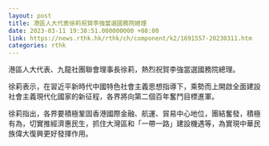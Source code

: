 ```yaml
---
layout: post
title: 港區人大代表徐莉祝賀李強當選國務院總理
date: 2023-03-11 19:38:51.000000000 +08:00
link: https://news.rthk.hk/rthk/ch/component/k2/1691557-20230311.htm
categories: rthk
---
```


港區人大代表、九龍社團聯會理事長徐莉，熱烈祝賀李強當選國務院總理。

徐莉表示，在習近平新時代中國特色社會主義思想指導下，乘勢而上開啟全面建設社會主義現代化國家的新征程，各界將向第二個百年奮鬥目標進軍。

徐莉指出，各界要積極鞏固香港國際金融、航運、貿易中心地位，團結奮發，積極有為，切實推經濟惠民生，抓住大灣區和「一帶一路」建設機遇等，為實現中華民族偉大復興更好發揮作用。
